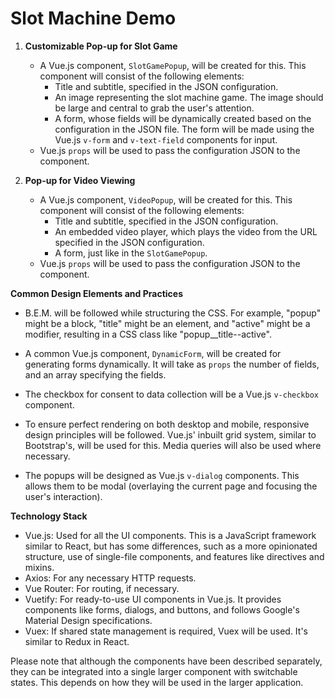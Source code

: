 # Slot Machine Demo

1.  **Customizable Pop-up for Slot Game**
    
    -   A Vue.js component, `SlotGamePopup`, will be created for this. This component will consist of the following elements:
        -   Title and subtitle, specified in the JSON configuration.
        -   An image representing the slot machine game. The image should be large and central to grab the user's attention.
        -   A form, whose fields will be dynamically created based on the configuration in the JSON file. The form will be made using the Vue.js `v-form` and `v-text-field` components for input.
    -   Vue.js `props` will be used to pass the configuration JSON to the component.
2.  **Pop-up for Video Viewing**
    
    -   A Vue.js component, `VideoPopup`, will be created for this. This component will consist of the following elements:
        -   Title and subtitle, specified in the JSON configuration.
        -   An embedded video player, which plays the video from the URL specified in the JSON configuration.
        -   A form, just like in the `SlotGamePopup`.
    -   Vue.js `props` will be used to pass the configuration JSON to the component.

**Common Design Elements and Practices**

-   B.E.M. will be followed while structuring the CSS. For example, "popup" might be a block, "title" might be an element, and "active" might be a modifier, resulting in a CSS class like "popup__title--active".
    
-   A common Vue.js component, `DynamicForm`, will be created for generating forms dynamically. It will take as `props` the number of fields, and an array specifying the fields.
    
-   The checkbox for consent to data collection will be a Vue.js `v-checkbox` component.
    
-   To ensure perfect rendering on both desktop and mobile, responsive design principles will be followed. Vue.js' inbuilt grid system, similar to Bootstrap's, will be used for this. Media queries will also be used where necessary.
    
-   The popups will be designed as Vue.js `v-dialog` components. This allows them to be modal (overlaying the current page and focusing the user's interaction).
    

**Technology Stack**

-   Vue.js: Used for all the UI components. This is a JavaScript framework similar to React, but has some differences, such as a more opinionated structure, use of single-file components, and features like directives and mixins.
-   Axios: For any necessary HTTP requests.
-   Vue Router: For routing, if necessary.
-   Vuetify: For ready-to-use UI components in Vue.js. It provides components like forms, dialogs, and buttons, and follows Google's Material Design specifications.
-   Vuex: If shared state management is required, Vuex will be used. It's similar to Redux in React.

Please note that although the components have been described separately, they can be integrated into a single larger component with switchable states. This depends on how they will be used in the larger application.
